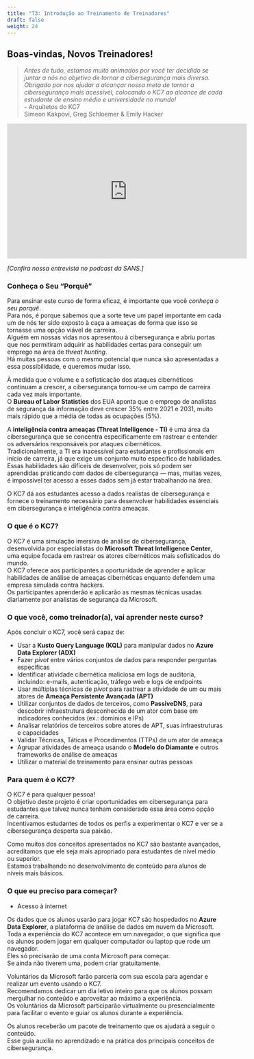 ```yaml
---
title: "T3: Introdução ao Treinamento de Treinadores"
draft: false
weight: 24
---
```


## Boas-vindas, Novos Treinadores!   

>*Antes de tudo, estamos muito animados por você ter decidido se juntar a nós no objetivo de tornar a cibersegurança mais diversa. Obrigado por nos ajudar a alcançar nossa meta de tornar a cibersegurança mais acessível, colocando o KC7 ao alcance de cada estudante de ensino médio e universidade no mundo!*  
            - Arquitetos do KC7  
            Simeon Kakpovi, Greg Schloemer & Emily Hacker
<!--<p style="text-align: center;"><iframe width="560" height="315" src="https://www.youtube.com/embed/b82yaK15kfQ" title="YouTube video player" frameborder="0" allow="accelerometer; autoplay; clipboard-write; encrypted-media; gyroscope; picture-in-picture" allowfullscreen></iframe></p>-->
<p style="text-align: center;"><iframe width="560" height="315" src="https://www.youtube.com/embed/b82yaK15kfQ" frameborder="0" allow="accelerometer; autoplay; encrypted-media; gyroscope; picture-in-picture" allowfullscreen></iframe></p>

*[Confira nossa entrevista no podcast da SANS.]*

### Conheça o Seu “Porquê”

Para ensinar este curso de forma eficaz, é importante que você *conheça o seu porquê*.  
Para nós, é porque sabemos que a sorte teve um papel importante em cada um de nós ter sido exposto à caça a ameaças de forma que isso se tornasse uma opção viável de carreira.  
Alguém em nossas vidas nos apresentou à cibersegurança e abriu portas que nos permitiram adquirir as habilidades certas para conseguir um emprego na área de *threat hunting*.  
Há muitas pessoas com o mesmo potencial que nunca são apresentadas a essa possibilidade, e queremos mudar isso.

À medida que o volume e a sofisticação dos ataques cibernéticos continuam a crescer, a cibersegurança tornou-se um campo de carreira cada vez mais importante.  
O **Bureau of Labor Statistics** dos EUA aponta que o emprego de analistas de segurança da informação deve crescer 35% entre 2021 e 2031, muito mais rápido que a média de todas as ocupações (5%).  

A **inteligência contra ameaças (Threat Intelligence - TI)** é uma área da cibersegurança que se concentra especificamente em rastrear e entender os adversários responsáveis por ataques cibernéticos.  
Tradicionalmente, a TI era inacessível para estudantes e profissionais em início de carreira, já que exige um conjunto muito específico de habilidades.  
Essas habilidades são difíceis de desenvolver, pois só podem ser aprendidas praticando com dados de cibersegurança — mas, muitas vezes, é impossível ter acesso a esses dados sem já estar trabalhando na área.  

O KC7 dá aos estudantes acesso a dados realistas de cibersegurança e fornece o treinamento necessário para desenvolver habilidades essenciais em cibersegurança e inteligência contra ameaças.  

### O que é o KC7?
O KC7 é uma simulação imersiva de análise de cibersegurança, desenvolvida por especialistas do **Microsoft Threat Intelligence Center**, uma equipe focada em rastrear os atores cibernéticos mais sofisticados do mundo.  
O KC7 oferece aos participantes a oportunidade de aprender e aplicar habilidades de análise de ameaças cibernéticas enquanto defendem uma empresa simulada contra hackers.  
Os participantes aprenderão e aplicarão as mesmas técnicas usadas diariamente por analistas de segurança da Microsoft.  

### O que você, como treinador(a), vai aprender neste curso? 
Após concluir o KC7, você será capaz de:  
- Usar a **Kusto Query Language (KQL)** para manipular dados no **Azure Data Explorer (ADX)**  
- Fazer *pivot* entre vários conjuntos de dados para responder perguntas específicas  
- Identificar atividade cibernética maliciosa em logs de auditoria, incluindo: e-mails, autenticação, tráfego web e logs de endpoints  
- Usar múltiplas técnicas de *pivot* para rastrear a atividade de um ou mais atores de **Ameaça Persistente Avançada (APT)**  
- Utilizar conjuntos de dados de terceiros, como **PassiveDNS**, para descobrir infraestrutura desconhecida de um ator com base em indicadores conhecidos (ex.: domínios e IPs)  
- Analisar relatórios de terceiros sobre atores de APT, suas infraestruturas e capacidades  
- Validar Técnicas, Táticas e Procedimentos (TTPs) de um ator de ameaça  
- Agrupar atividades de ameaça usando o **Modelo do Diamante** e outros frameworks de análise de ameaças  
- Utilizar o material de treinamento para ensinar outras pessoas  

### Para quem é o KC7? 
O KC7 é para qualquer pessoa!  
O objetivo deste projeto é criar oportunidades em cibersegurança para estudantes que talvez nunca tenham considerado essa área como opção de carreira.  
Incentivamos estudantes de todos os perfis a experimentar o KC7 e ver se a cibersegurança desperta sua paixão.

Como muitos dos conceitos apresentados no KC7 são bastante avançados, acreditamos que ele seja mais apropriado para estudantes de nível médio ou superior.  
Estamos trabalhando no desenvolvimento de conteúdo para alunos de níveis mais básicos.  

### O que eu preciso para começar? 
- Acesso à internet  

Os dados que os alunos usarão para jogar KC7 são hospedados no **Azure Data Explorer**, a plataforma de análise de dados em nuvem da Microsoft.  
Toda a experiência do KC7 acontece em um navegador, o que significa que os alunos podem jogar em qualquer computador ou laptop que rode um navegador.  
Eles só precisarão de uma conta Microsoft para começar.  
Se ainda não tiverem uma, podem criar gratuitamente.  

Voluntários da Microsoft farão parceria com sua escola para agendar e realizar um evento usando o KC7.  
Recomendamos dedicar um dia letivo inteiro para que os alunos possam mergulhar no conteúdo e aproveitar ao máximo a experiência.  
Os voluntários da Microsoft participarão virtualmente ou presencialmente para facilitar o evento e guiar os alunos durante a experiência.  

Os alunos receberão um pacote de treinamento que os ajudará a seguir o conteúdo.  
Esse guia auxilia no aprendizado e na prática dos principais conceitos de cibersegurança.  
